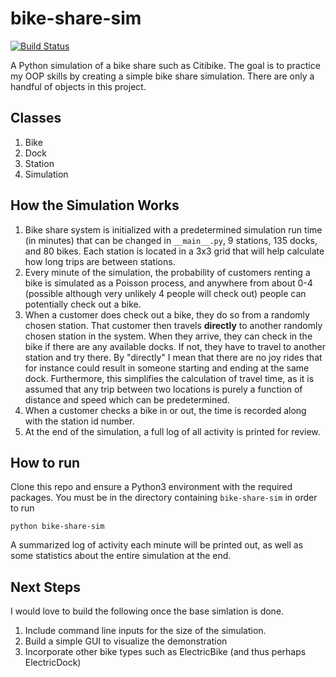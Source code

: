 # bike-share-sim

[![Build Status](https://travis-ci.com/msanchez-ayala/bike-share-sim.svg?branch=master)](https://travis-ci.com/msanchez-ayala/bike-share-sim)


A Python simulation of a bike share such as Citibike. The goal is to practice
my OOP skills by creating a simple bike share simulation. There are only a 
handful of objects in this project.

## Classes
1. Bike
2. Dock
3. Station
4. Simulation

## How the Simulation Works
1. Bike share system is initialized with a predetermined simulation run time 
(in minutes) that can be changed in `__main__.py`, 9 stations, 135 docks, and 
80 bikes. Each station is located in a 3x3 grid that will help calculate how 
long trips are between stations.
2. Every minute of the simulation, the probability of customers renting a bike 
is simulated as a Poisson process, and anywhere from about 0-4 (possible although 
very unlikely 4 people will check out) people can potentially check out a bike.
3. When a customer does check out a bike, they do so from a randomly chosen station.
That customer then travels **directly** to another randomly chosen station in the system. 
When they arrive, they can check in the bike if there are any available docks. 
If not, they have to travel to another station and try there. By "directly" I mean that
there are no joy rides that for instance could result in someone starting and ending
at the same dock. Furthermore, this simplifies the calculation of travel time, as it is assumed
that any trip between two locations is purely a function of distance and speed which can be predetermined.
4. When a customer checks a bike in or out, the time is recorded along with the 
station id number.
5. At the end of the simulation, a full log of all activity is printed for review.

## How to run
Clone this repo and ensure a Python3 environment with the required packages.  You must be in the directory containing
`bike-share-sim` in order to run
```
python bike-share-sim
```
A summarized log of activity each minute will be printed out, as well as some
statistics about the entire simulation at the end.

## Next Steps
I would love to build the following once the base simlation is done.
1. Include command line inputs for the size of the simulation.
2. Build a simple GUI to visualize the demonstration
3. Incorporate other bike types such as ElectricBike (and thus perhaps ElectricDock)
